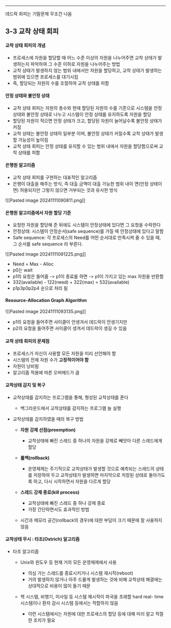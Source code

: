 
---
데드락 회피는 기말문제 무조건 나옴

## 3-3 교착 상태 회피
#### 교착 상태 회피의 개념
- 프로세스에 자원을 할당할 때 어느 수준 이상의 자원을 나누어주면 교착 상태가 발생하는지 파악하여 그 수준 이하로 자원을 나누어주는 방법 
- 교착 상태가 발생하지 않는 범위 내에서만 자원을 할당하고, 교착 상태가 발생하는 범위에 있으면 프로세스를 대기시킴 
- 즉, 할당되는 자원의 수를 조절하여 교착 상태를 피함

#### 안정 상태와 불안정 상태
- 교착 상태 회피는 자원의 총수와 현재 할당된 자원의 수를 기준으로 시스템을 안정 상태와 불안정 상태로 나누고 시스템이 안정 상태를 유지하도록 자원을 할당 
- 할당된 자원이 적으면 안정 상태가 크고, 할당된 자원이 늘어날수록 불안정 상태가 커짐 
- 교착 상태는 불안정 상태의 일부분 이며, 불안정 상태가 커질수록 교착 상태가 발생할 가능성이 높아짐 
- 교착 상태 회피는 안정 상태를 유지할 수 있는 범위 내에서 자원을 할당함으로써 교착 상태를 피함

#### 은행원 알고리즘
- 교착 상태 회피를 구현하는 대표적인 알고리즘 
- 은행이 대출을 해주는 방식, 즉 대출 금액이 대출 가능한 범위 내이 면(안정 상태이면) 허용되지만 그렇지 않으면 거부되는 것과 유사한 방식

![[Pasted image 20241111090811.png]]

#### 은행원 알고리즘에서 자원 할당 기준
- 요청한 자원을 할당해 준 뒤에도 시스템이 안정상태에 있다면 그 요청을 수락한다
- 안정상태: 시스템이 안정순서(safe sequence)를 가질 때 안정상태에 있다고 말함 
- Safe sequence: 각 프로세스의 Need를 어떤 순서대로 만족시켜 줄 수 있을 때, 그 순서를 safe sequence 라 부른다.

![[Pasted image 20241111091225.png]]
- Need = Max - Alloc
- p0는 wait
- p1의 요청은 들어줌 -> p1이 종료를 하면 -> p1이 가지고 있는 max 자원을 반환함
- 332(available) - 122(need) + 322(max) = 532(available)
- p1p3p0p2p4 순으로 처리 됨

#### Resource-Allocation Graph Algorithm
![[Pasted image 20241111093135.png]]
- p1의 요청을 들어주면 사이클이 안생겨서 데드락이 안생기지만
- p2의 요청을 들어주면 사이클이 생겨서 데드락이 생길 수 있음

#### 교착 상태 회피의 문제점
- 프로세스가 자신이 사용할 모든 자원을 미리 선언해야 함 
- 시스템의 전체 자원 수가 **고정적이어야 함** 
- 자원이 낭비됨 
- 알고리즘 적용에 따른 오버헤드가 큼

#### 교착상태 감지 및 복구
- 교착상태를 감지하는 프로그램을 통해, 형성된 교착상태를 푼다
	- 백그라운드에서 교착상태를 감지하는 프로그램 늘 실행 
	
- 교착상태를 감지하였을 때의 복구 방법 
	- **자원 강제 선점(preemption)** 
		- 교착상태에 빠진 스레드 중 하나의 자원을 강제로 빼앗아 다른 스레드에게 할당
		
	- **롤백(rollback)** 
		- 운영체제는 주기적으로 교착상태가 발생할 것으로 예측되는 스레드의 상태를 저장하여 두고 교착상태가 발생하면 마지막으로 저장된 상태로 돌아가도록 하고, 다시 시작하면서 자원을 다르게 할당 
		
	- **스레드 강제 종료(kill process)** 
		- 교착상태에 빠진 스레드 중 하나 강제 종료 
		- 가장 간단하면서도 효과적인 방법 
		
	- 시간과 메모리 공간(rollback의 경우)에 대한 부담이 크기 때문에 잘 사용하지 않음

#### 교착상태 무시 : 타조(Ostrich) 알고리즘
- 타조 알고리즘
	- Unix와 윈도우 등 현재 거의 모든 운영체제에서 사용 
		- 의심 가는 스레드를 종료시키거나 시스템 재시작(reboot) 
		- 거의 발생하지 않거나 아주 드물게 발생하는 것에 비해 교착상태 해결에는 상대적으로 비용이 많이 들기 때문
		
	- 핵 시스템, 비행기, 미사일 등 시스템 재시작이 파국을 초래할 hard real- time 시스템이나 환자 감시 시스템 등에서는 적합하지 않음 
		- 이런 시스템에서는 자원에 대한 프로세스의 할당 등에 대해 미리 알고 적절한 조치가 필요
